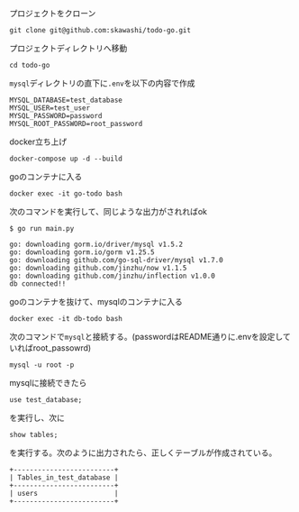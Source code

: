 プロジェクトをクローン
```
git clone git@github.com:skawashi/todo-go.git
```

プロジェクトディレクトリへ移動
```
cd todo-go
```

`mysql`ディレクトリの直下に`.env`を以下の内容で作成
```
MYSQL_DATABASE=test_database
MYSQL_USER=test_user
MYSQL_PASSWORD=password
MYSQL_ROOT_PASSWORD=root_password
```

docker立ち上げ
```
docker-compose up -d --build
```
goのコンテナに入る
```
docker exec -it go-todo bash
```
次のコマンドを実行して、同じような出力がされればok
```
$ go run main.py

go: downloading gorm.io/driver/mysql v1.5.2
go: downloading gorm.io/gorm v1.25.5
go: downloading github.com/go-sql-driver/mysql v1.7.0
go: downloading github.com/jinzhu/now v1.1.5
go: downloading github.com/jinzhu/inflection v1.0.0
db connected!!
```

goのコンテナを抜けて、mysqlのコンテナに入る
```
docker exec -it db-todo bash
```

次のコマンドで`mysql`と接続する。(passwordはREADME通りに.envを設定していればroot_passowrd)
```
mysql -u root -p
```

mysqlに接続できたら
```
use test_database;
```
を実行し、次に
```
show tables;
```
を実行する。次のように出力されたら、正しくテーブルが作成されている。
```
+-------------------------+
| Tables_in_test_database |
+-------------------------+
| users                   |
+-------------------------+
```
